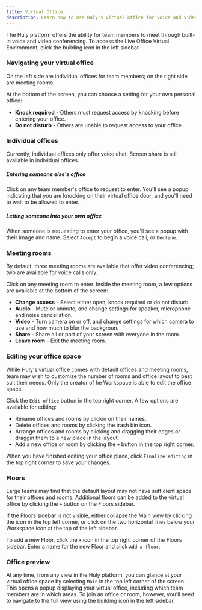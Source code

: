 ```yaml
---
title: Virtual Office
description: Learn how to use Huly's virtual office for voice and video conferencing.
---
```


The Huly platform offers the ability for team members to meet through built-in voice and video conferencing. To access the Live Office Virtual Environment, click the building icon in the left sidebar.

### Navigating your virtual office

On the left side are individual offices for team members; on the right side are meeting rooms.

At the bottom of the screen, you can choose a setting for your own personal office:
* **Knock required** - Others must request access by knocking before entering your office.
* **Do not disturb** - Others are unable to request access to your office.

### Individual offices

Currently, individual offices only offer voice chat. Screen share is still available in individual offices.

##### Entering someone else's office
Click on any team member's office to request to enter. You'll see a popup indicating that you are knocking on their virtual office door, and you'll need to wait to be allowed to enter.

##### Letting someone into your own office
When someone is requesting to enter your office, you'll see a popup with their image and name. Select `Accept` to begin a voice call, or `Decline`.

### Meeting rooms

By default, three meeting rooms are available that offer video conferencing; two are available for voice calls only.

Click on any meeting room to enter. Inside the meeting room, a few options are available at the bottom of the screen:

* **Change access** - Select either open, knock required or do not disturb.
* **Audio** - Mute or unmute, and change settings for speaker, microphone and noise cancellation.
* **Video** - Turn camera on or off, and change settings for which camera to use and how much to blur the backgroun.
* **Share** - Share all or part of your screen with everyone in the room.
* **Leave room** - Exit the meeting room.


### Editing your office space

While Huly's virtual office comes with default offices and meeting rooms, team may wish to customize the number of rooms and office layout to best suit their needs. Only the creator of he Workspace is able to edit the office space.

Click the `Edit office` button in the top right corner. A few options are available for editing: 
* Rename offices and rooms by clickin on their names.
* Delete offices and rooms by clicking the trash bin icon.
* Arrange offices and rooms by clicking and dragging their edges or draggin them to a new place in the layout.
* Add a new office or room by clicking the `+` button in the top right corner.

When you have finished editing your office place, click `Finalize editing` in the top right corner to save your changes.

### Floors

Large teams may find that the default layout may not have sufficient space for their offices and rooms. Additional floors can be added to the virtual office by clicking the `+` button on the Floors sidebar.

If the Floors sidebar is not visible, either collapse the Main view by clicking the icon in the top left corner, or click on the two horizontal lines below your Workspace icon at the top of the left sidebar.

To add a new Floor, click the `+` icon in the top right corner of the Floors sidebar. Enter a name for the new Floor and click `Add a floor`.

### Office preview
At any time, from any view in the Huly platform, you can glance at your virtual office space by selecting `Main` in the top left corner of the screen. This opens a popup displaying your virtual office, including which team members are in which areas. To join an office or room, however, you'll need to navigate to the full view using the building icon in the left sidebar.